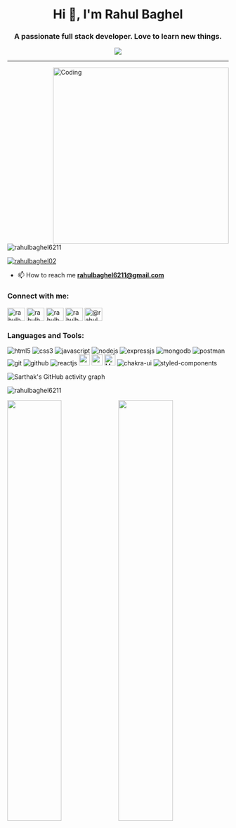 <!-- ![MasterHead](https://miro.medium.com/max/1400/1*OxT7UjIwhklKE8d8SFyo7g.gif) -->


<h1 align="center">Hi 👋, I'm Rahul Baghel</h1>
<h3 align="center">A passionate full stack developer. Love to learn new things.</h3>

<p align="center">
  <a href="https://github.com/shikha-max/readme-typing-svg"><img src="https://readme-typing-svg.herokuapp.com?lines=Aspiring+Web+Developer;%20Enthusiast;Always%20ready%20to%20learn%20new%20things&center=true&width=500&height=50"></a>
</p>
<hr/>


<img align="right" alt="Coding" width="400" src="https://designbuffs.com/wp-content/uploads/2020/11/Boy-Working-From-Home.gif">

<p align="left"> <img src="https://komarev.com/ghpvc/?username=rahulbaghel6211&label=Profile%20views&color=0e75b6&style=flat" alt="rahulbaghel6211" /> </p>

<p align="left"> <a href="https://twitter.com/rahulbaghel02" target="blank"><img src="https://img.shields.io/twitter/follow/rahulbaghel02?logo=twitter&style=for-the-badge" alt="rahulbaghel02" /></a> </p>

- 📫 How to reach me **rahulbaghel6211@gmail.com**

<h3 align="left"> Connect with me:</h3>
<p align="left">
<a href="https://twitter.com/rahulbaghel02" target="blank"><img align="center" src="https://raw.githubusercontent.com/rahuldkjain/github-profile-readme-generator/master/src/images/icons/Social/twitter.svg" alt="rahulbaghel02" height="30" width="40" /></a>
<a href="https://www.linkedin.com/in/rahul-baghel-296327200/" target="blank"><img align="center" src="https://raw.githubusercontent.com/rahuldkjain/github-profile-readme-generator/master/src/images/icons/Social/linked-in-alt.svg" alt="rahulbaghel" height="30" width="40" /></a>
<a href="https://www.facebook.com/profile.php?id=100022976563580" target="blank"><img align="center" src="https://raw.githubusercontent.com/rahuldkjain/github-profile-readme-generator/master/src/images/icons/Social/facebook.svg" alt="rahulbaghel" height="30" width="40" /></a>
<a href="https://www.instagram.com/rahul_baghel000/" target="blank"><img align="center" src="https://raw.githubusercontent.com/rahuldkjain/github-profile-readme-generator/master/src/images/icons/Social/instagram.svg" alt="rahulbaghel" height="30" width="40" /></a>
<a href="https://medium.com/@rahulbaghel6211" target="blank"><img align="center" src="https://raw.githubusercontent.com/rahuldkjain/github-profile-readme-generator/master/src/images/icons/Social/medium.svg" alt="@rahulbaghel6211" height="30" width="40" /></a>
</p>

<h3 align="left">Languages and Tools:</h3>
<p align="left"> 
  
<img src="https://img.shields.io/badge/HTML5-E34F26?style=for-the-badge&logo=html5&logoColor=white" alt="html5"/>
<img src="https://img.shields.io/badge/CSS3-1572B6?style=for-the-badge&logo=css3&logoColor=white" alt="css3"/>
<img src="https://img.shields.io/badge/JavaScript-323330?style=for-the-badge&logo=javascript&logoColor=F7DF1E" alt="javascript"/>
<img src="https://img.shields.io/badge/Node.js-339933?style=for-the-badge&logo=nodedotjs&logoColor=white" alt="nodejs" />
<img src="https://img.shields.io/badge/Express.js-000000?style=for-the-badge&logo=express&logoColor=white" alt="expressjs"/>
<img src="https://img.shields.io/badge/MongoDB-4EA94B?style=for-the-badge&logo=mongodb&logoColor=white" alt="mongodb"/>
<img src="https://img.shields.io/badge/Postman-FF6C37?style=for-the-badge&logo=Postman&logoColor=white" alt="postman"/>
 <img src="https://img.shields.io/badge/Git-f44d27?style=for-the-badge&logo=git&logoColor=white" alt="git"/>
<img src="https://img.shields.io/badge/GitHub-100000?style=for-the-badge&logo=github&logoColor=white" alt="github"/>
<img src="https://img.shields.io/badge/React-20232A?style=for-the-badge&logo=react&logoColor=61DAFB" alt="reactjs" />
<img alt="npm" src="https://img.shields.io/badge/NPM-%23000000.svg?style=for-the-badge&logo=npm&logoColor=white"
        height="25px" />
  <img alt="redux" src="https://img.shields.io/badge/-Redux-764ABC?style=flat-square&logo=redux&logoColor=white"
        height="25px" />
      <img alt="Material UI"
        src="https://img.shields.io/badge/Material--UI-0081CB?style=for-the-badge&logo=material-ui&logoColor=white"
        height="25px" />
  <img src="https://img.shields.io/badge/Chakra%20UI-3bc7bd?style=for-the-badge&logo=chakraui&logoColor=white" alt="chakra-ui"/>
<img src="https://img.shields.io/badge/styled--components-DB7093?style=for-the-badge&logo=styled-components&logoColor=white" alt="styled-components"/>

</p>

![Sarthak's GitHub activity graph](https://activity-graph.herokuapp.com/graph?username=rahulbaghel6211&&theme=xcode)

<p><img align="center" src="https://github-readme-stats.vercel.app/api/top-langs?username=rahulbaghel6211&show_icons=true&locale=en&layout=compact&theme=tokyonight" alt="rahulbaghel6211" /></p>

<p>

   <img width="49.5%" src="https://github-readme-stats.vercel.app/api?username=rahulbaghel6211&show_icons=true&theme=tokyonight&hide_border=true" />
<img width="49.5%" src="http://github-readme-streak-stats.herokuapp.com?user=rahulbaghel6211&theme=tokyonight&date_format=M%20j%5B%2C%20Y%5D" />


  </p>


